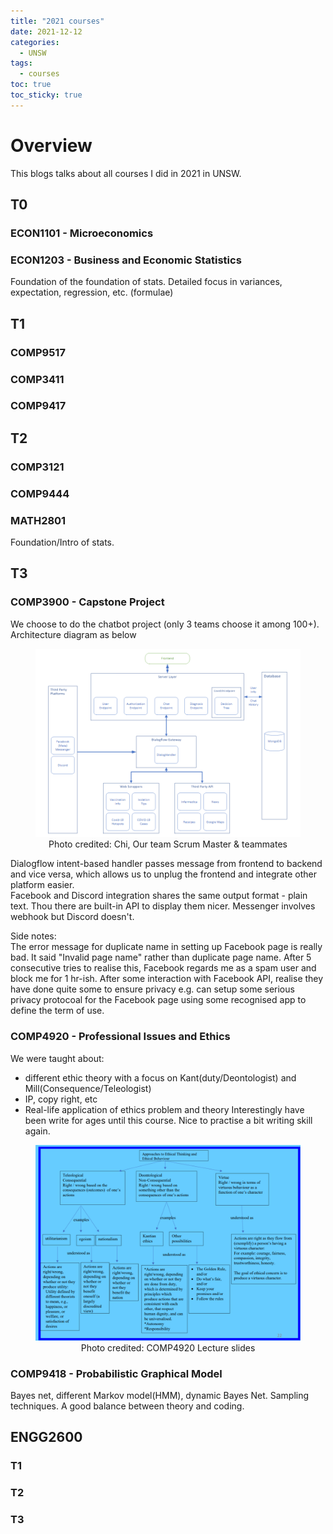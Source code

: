 ```yaml
---
title: "2021 courses"
date: 2021-12-12
categories:
  - UNSW
tags:
  - courses
toc: true
toc_sticky: true
---
```


# Overview
This blogs talks about all courses I did in 2021 in UNSW.

## T0
### ECON1101 - Microeconomics

### ECON1203 - Business and Economic Statistics
Foundation of the foundation of stats.
Detailed focus in variances, expectation, regression, etc. (formulae)

## T1
### COMP9517
### COMP3411
### COMP9417
## T2
### COMP3121
### COMP9444
### MATH2801
Foundation/Intro of stats.

## T3
### COMP3900 - Capstone Project
We choose to do the chatbot project (only 3 teams choose it among 100+).
Architecture diagram as below
<figure align="center">
<img src="/assets/images/3900-architecture.png" alt="image" />
<figcaption align="center">Photo credited: Chi, Our team Scrum Master & teammates</figcaption>
</figure>

Dialogflow intent-based handler passes message from frontend to backend and vice versa, which allows us to unplug the frontend and integrate other platform easier.  
Facebook and Discord integration shares the same output format - plain text. Thou there are built-in API to display them nicer.
Messenger involves webhook but Discord doesn't.  

Side notes:  
The error message for duplicate name in setting up Facebook page is really bad. It said "Invalid page name" rather than duplicate page name. After 5 consecutive tries to realise this, Facebook regards me as a spam user and block me for 1 hr-ish. After some interaction with Facebook API, realise they have done quite some to ensure privacy e.g. can setup some serious privacy protocoal for the Facebook page using some recognised app to define the term of use.

### COMP4920 - Professional Issues and Ethics
We were taught about:
* different ethic theory with a focus on Kant(duty/Deontologist) and Mill(Consequence/Teleologist)
* IP, copy right, etc
* Real-life application of ethics problem and theory
Interestingly have been write for ages until this course. Nice to practise a bit writing skill again.
<figure align="center">
<img src="/assets/images/4920-ethics-kant-mill.png" alt="image" />
<figcaption align="center">Photo credited: COMP4920 Lecture slides</figcaption>
</figure>

### COMP9418 - Probabilistic Graphical Model
Bayes net, different Markov model(HMM), dynamic Bayes Net. Sampling techniques.
A good balance between theory and coding.

## ENGG2600
### T1
### T2
### T3
